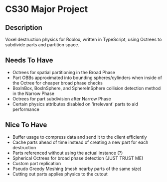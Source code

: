 # CS30 Major Project    
  
## Description  
Voxel destruction physics for Roblox, written in TypeScript, using Octrees to subdivide parts and partition space.  
  
## Needs To Have  
- Octrees for spatial partitioning in the Broad Phase   
- Part OBBs approximated into bounding spheres/cylinders when inside of the Octree for cheaper broad phase checks
- BoxInBox, BoxInSphere, and SphereInSphere collision detection method in the Narrow Phase 
- Octrees for part subdivision after Narrow Phase
- Certain physics attributes disabled on 'irrelevant' parts to aid performance


  
## Nice To Have
- Buffer usage to compress data and send it to the client efficiently
- Cache parts ahead of time instead of creating a new part for each destruction
- Parts referenced without using the actual instance (?)
- Spherical Octrees for broad phase detection (JUST TRUST ME)
- Custom part replication
- Pseudo Greedy Meshing (mesh nearby parts of the same size)
- Cutting out parts applies physics to the cutout
